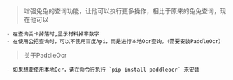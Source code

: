 > 增强兔兔的查询功能，让他可以执行更多操作，相比于原来的兔兔查询，现在他可以

    - 在查询关卡掉落时,显示材料掉率数字
    - 在使用公招查询时，可以不使用百度Api，而是进行本地Ocr查询。（需要安装PaddleOcr）


> 关于PaddleOcr

    - 如果想要使用本地Ocr，请在命令行执行 `pip install paddleocr` 来安装
    

